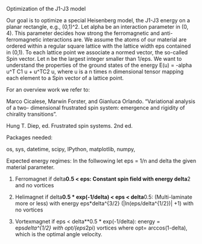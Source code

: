 Optimization of the J1-J3 model 

Our goal is to optimize a special Heisenberg model, the J1-J3 energy on a planar rectangle, e.g., (0,1)^2. 
Let alpha be an interaction parameter in (0, 4). This parameter decides how strong the ferromagnetic and 
anti-ferromagnetic interactions are. We assume the atoms of our material are ordered within a regular square 
lattice with the lattice width eps contained in (0,1). To each lattice point we associate a normed vector, the 
so-called Spin vector. Let n be the largest integer smaller than 1/eps. We want to understand the properties 
of the ground states of the energy
    E(u) = -alpha u^T C1 u + u^TC2 u,
where u is a n times n dimensional tensor mapping each element to a Spin vector of a lattice point. 


For an overview work we refer to:

  Marco Cicalese, Marwin Forster, and Gianluca Orlando. “Variational analysis of a two-
  dimensional frustrated spin system: emergence and rigidity of chirality transitions”.

  Hung T. Diep, ed. Frustrated spin systems. 2nd ed.


Packages needed:

  os,
  sys,
  datetime,
  scipy,
  IPython,
  matplotlib,
  numpy,


Expected energy regimes:
        In the follwowing let eps = 1/n and delta the given material parameter.

  1. Ferromagnet if delta**0.5 < eps:
     Constant spin field with energy delta**2 and no vortices

  2.  Helimagnet if delta**0.5 * exp(-1/delta) < eps < delta**0.5:
      (Multi-laminate more or less) with energy
      eps*delta^{3/2} (|ln(eps/delta^{1/2})| +1) with no vortices

  3. Vortexmagnet if eps < delta**0.5 * exp(-1/delta):
     energy = eps*delta^{1/2}
     with opt/(eps*2pi) vortices where opt= arccos(1-delta), which is
     the optimal angle velocity.



